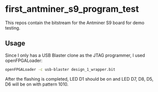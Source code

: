 # first_antminer_s9_program_test

This repos contain the bitstream for the Antminer S9 board for demo testing.

## Usage
Since I only has a USB Blaster clone as the JTAG programmer, I used openFPGALoader:
```bash
openFPGALoader -c usb-blaster design_1_wrapper.bit
```
After the flashing is completed, LED D1 should be on and LED D7, D8, D5, D6 will be on with pattern 1010.
